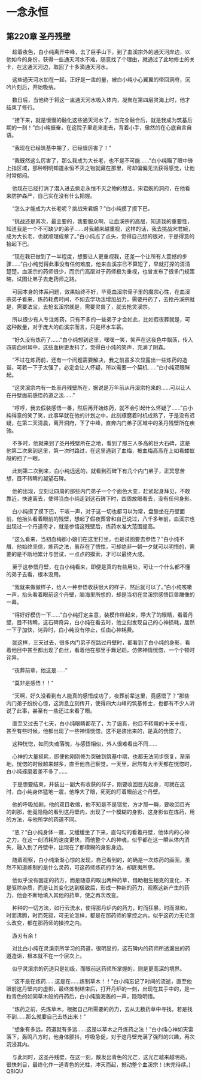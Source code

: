 # 一念永恒 
 ## 第220章 圣丹残壁
     趁着夜色，白小纯离开中峰，去了巨手山下，到了血溪宗外的通天河岸边，以他如今的身份，获得一些通天河水不难，随意找了个理由，就通过了此地修士的关卡，在这通天河边，取回了十多滴通天河水。

    这些通天河水加在一起，正好是一盅的量，被白小纯小心翼翼的带回洞府，沉吟片刻后，开始吸纳。

    数日后，当他终于将这一盅通天河水吸入体内，凝聚在第四层灵海上时，他才结束了修行。

    “接下来，就是慢慢的融化这些通天河水了，当完全融合后，就是我成为筑基后期的一刻！”白小纯振奋，在这院子里走来走去，背着小手，傲然的在心底自言自语。

    “我现在已经筑基中期了，已经很厉害了！”

    “我既然这么厉害了，那么我成为大长老，也不是不可能……”白小纯瞄了眼中锋上指区域，那种明明知道永恒不灭之物就藏在那里，可却偏偏无法获得感觉，让他时常郁闷。

    他现在已经打消了潜入进去偷走永恒不灭之物的想法，宋君婉的洞府，在他看来防护森严，自己实在没有什么把握。

    “怎么才能成为大长老呢？挑战宋君婉？”白小纯摸了摸下巴。

    “挑战还是其次，最主要的，我要服众啊，让血溪宗的高层，知道我的重要性，知道我是一个不可缺少的弟子……对我越来越重视，这样的话，我去挑战宋君婉，成为大长老，也就顺理成章了。”白小纯点了点头，觉得自己想的很对，于是得意的抬起下巴。

    “现在我已做到了一半程度，想要让人更重视我，还差一个让所有人震撼的步骤……”白小纯觉得此事没有任何难度，他来血溪宗已不算短了，早就打探的清清楚楚，血溪宗的药师很少，而宗门高层对于药师极为重视，也曾发布了很多门规策略，试图让弟子去走药师之路。

    可因本身的体系问题，效果始终不好，毕竟血溪宗骨子里的魔宗心性，在血溪宗弟子看来，炼药耗费时间，不如去学功法增加战力，需要丹药了，去抢丹溪宗就是，需要法宝，去抢玄溪宗就是，需要灵兽了，就去抢灵溪宗。

    所以很少有人专注炼药，只有不多的一些弟子才会如此，比如假夜葬就是，可这种数量，对于庞大的血溪宗而言，只是杯水车薪。

    “好久没有炼药了……”白小纯想到这里，嘿嘿一笑，笑声在这夜色中飘荡，传入四周血树耳中，这些血树更发抖了，觉得白小纯的笑声，充满了阴森。

    “不过在炼药前，还有一个问题需要解决，我之前虽多次显露出一些炼药的造诣，可若一下子太强了，必定会让人怀疑，所以需要一个契机……”白小纯双眼眯起。

    “这灵溪宗内有一处圣丹残壁所在，据说是万年前从丹溪宗抢来的……可以让人在丹壁面前感悟药道之法……”

    “哼哼，我去假装感悟一番，然后再开始炼药，就不会引起什么怀疑了……”白小纯得意的笑了笑，此事早就在他的计划之中，此刻琢磨着时机成熟了，于是没有迟疑，在第二天清晨，离开洞府，下了中峰，直奔内门弟子区域中的圣丹残壁所在疾驰。

    不多时，他就来到了圣丹残壁所在之地，看到了那三人多高的巨大石碑，这是他第二次来到这里，第一次时路过，在这里遇到了血梅，被血梅高高在上如看蝼蚁般的扫了一眼。

    此刻第二次到来，白小纯远远的，就看到石碑下有几个内门弟子，正冥思苦想，目不转睛的凝望石碑。

    他的出现，立刻让四周的那些内门弟子一个个面色大变，赶紧起身拜见，不敢靠近，快速离去，使得当白小纯走到这石碑下时，四周放眼看去，没有任何身影。

    白小纯摸了摸下巴，干咳一声，对于这一切也都习以为常，盘膝坐在丹壁面前，他抬头看着眼前的残壁，想起了假夜葬曾和自己说过，八千多年前，血溪宗也出现过一个丹道奇才，就是参悟这残壁后，炼药水准大范围提高。

    “这么看来，当初血梅那小娘们在这里打坐，也是试图要去参悟？”白小纯不屑，他始终坚信，炼药之法，虽存在了悟性，可却绝非一朝一夕就可以明悟的，需要的是不断地累计与尝试，一点点的摸索，才可以最终大成。

    至于这参悟丹壁，在白小纯看来，即便是真的有些用处，可让一个什么都不懂的弟子去看，根本没用。

    “我就来做做样子，给人一种参悟收获很大的样子，然后就可以了。”白小纯咳嗽一声，抬头看着眼前这个丹壁，脑海里所想的，却是当初在灵溪宗感悟巨兽雕像的一幕。

    “得好好模仿一下……”白小纯打定主意，装模作样起来，睁大了的眼睛，看着丹壁，目不转睛，这石碑奇异，白小纯在看去时，他立刻发现自己的心神损耗，居然一下子加快，诧异时，白小纯没有停止，任由心神耗费。

    就这样，三天过去，很多内门弟子在路过丹壁时，都看到了白小纯的身影，看着他目中甚至都出现了血丝，看着他在那里手舞足蹈，仿佛神情恍惚，一个个顿时诧异。

    “夜葬前辈，他这是……”

    “莫非是感悟！！”

    “天啊，好久没看到有人能真的感悟成功了，夜葬前辈这里，竟感悟了？”那些内门弟子纷纷心惊，这消息立刻传开，使得四大山峰的筑基修士，也都有不少人听说了此事，甚至有一些还过来看了眼。

    直至又过去了七天，白小纯眼睛都花了，为了逼真，他目不转睛的十天十夜，甚至有些时候，他都出现了一些神情恍惚，这不是装出来的，是真的恍惚了。

    这种恍惚，如同失魂落魄，与感悟相似，外人很难看出不同……

    心神的大量损耗，即便他刚刚修为突破到筑基中期，也都无法同步恢复，渐渐地，恍惚的时候越来越多，直至他自己察觉，一天里，居然有大半天都在恍惚时，白小纯琢磨着差不多了……

    于是想要结束，并装出一副大有收获的样子，刚要收回目光起身，可就在这时，白小纯身体猛地一震，他睁大了眼，死死的盯着眼前这个丹壁。

    他的呼吸加剧，他的双目收缩，他不知是不是错觉，方才那一瞬，要收回目光的刹那，他竟隐隐的看到这丹壁内，出现了一个模糊的身影，这身影似在炼药，用的方法，与他所学的药道不同。

    “恩？”白小纯身体一震，又缓缓坐了下来，直勾勾的看着丹壁，他体内的心神之力，在这一刻消耗的速度更快，而他整个人的神魂，似乎都在这一瞬从体内消失，融入到了丹壁中，出现在了那模糊的身影身边。

    随着观察，白小纯渐渐心惊的发现，自己看到的，的确是一次炼药的画面，虽然不知道炼制的是什么灵药，可这药师炼药的手法，却匪夷所思。

    他似乎没有固定的药方，而是随意的取出两种药草，借助相生相克的变化，不是驱除杂质，而是让其变化达到极致后，形成一种新的药力，观察这新产生的药力，他会不断地填入其他的药草，使之再次改变。

    种种的一切方法，如行云流水，使得那丹炉内的药力，时而狂暴，时而温和，时而沸腾，时而死寂，可无论怎样，都是在那药师的掌控之内，似乎这药力无论怎么改变，都在那药师的操控之内。

    游刃有余！

    对比白小纯在灵溪宗所学习的药道，很明显的，这石碑内的药师所透漏出的药道造诣，根本就不在一个层次上。

    似乎灵溪宗的药道只是初级，而眼前这药师所掌握的，则是更高深的境界。

    “这不是在炼药……这是在……炼制草木！！”白小纯忘记了时间的流逝，直至他眼前这丹壁内的虚影，最终炼制结束后，打开丹炉的一刻，出现在其手中的，是一粒青色的如同草木般的丹药后，白小纯脑海轰的一声，隐隐明悟。

    “炼药之前，先炼草木，根据自己所需要的药力，去从无数药草中寻找，若是找不到……那么就要自己去炼出来！”

    “想象有多远，药道就有多远……这是以草木之丹炼药之法！”白小纯心神如天雷落下，轰鸣八方时，他身体颤抖，呼吸急促，对于这丹壁充满了强烈的兴趣，再次沉浸其内。

    与此同时，这圣丹残壁，在这一刻，散发出青色的光芒，这光芒越来越明亮，很快刺目，最终化作一道青色的光柱，冲天而起，撼动整个血溪宗！(未完待续。) 
QBIQU
